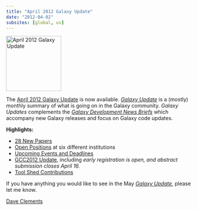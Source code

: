 ```yaml
---
title: "April 2012 Galaxy Update"
date: "2012-04-02"
subsites: [global, us]
---
```

<div class='right'><a href='/galaxy-updates/2012-04/'><img src="/images/logos/GalaxyUpdate200.png" alt="April 2012 Galaxy Update" width=150 /></a></div>

The [April 2012 Galaxy Update](/galaxy-updates/2012-04/) is now available.  *[Galaxy Update](/galaxy-updates/)* is a (mostly) monthly summary of what is going on in the Galaxy community.  *Galaxy Updates* complements the *[Galaxy Development News Briefs](/docs/)* which accompany new Galaxy releases and focus on Galaxy code updates.

**Highlights:**

* [28 New Papers](/galaxy-updates/2012-03/#new-papers)
* [Open Positions](/galaxy-updates/2012-03/#whos-hiring) at six different institutions
* [Upcoming Events and Deadlines](/galaxy-updates/2012-03/#upcoming-events-and-deadlines)
* [GCC2012 Update](/galaxy-updates/2012-03/#gcc2012-update), including *early registration is open, and abstract submission closes April 16.*
* [Tool Shed Contributions](/galaxy-updates/2012-03/#toolshed-contributions)

If you have anything you would like to see in the May *[Galaxy Update](/galaxy-updates/)*, please let me know.

[Dave Clements](/people/dave-clements/)
